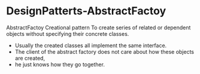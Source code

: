 # DesignPatterts-AbstractFactoy
AbstractFactoy Creational pattern
To create series of related or dependent objects without specifying their concrete classes.
 * Usually the created classes all implement the same interface.
 * The client of the abstract factory does not care about how these objects are created,
 * he just knows how they go together.
